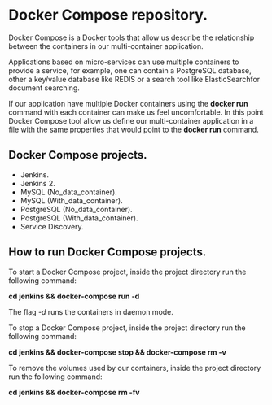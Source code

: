 Docker Compose repository.
================================

Docker Compose is a Docker tools that allow us describe the relationship between the containers in our multi-container application.

Applications based on micro-services can use multiple containers to provide a service, for example, one can contain a PostgreSQL database, other a key/value database like REDIS or a search tool like ElasticSearchfor document searching.

If our application have multiple Docker containers using the **docker run** command with each container can make us feel uncomfortable. In this point Docker Compose tool allow us define our multi-container application in a file with the same properties that would point to the **docker run** command.

Docker Compose projects.
------------------------
* Jenkins.
* Jenkins 2.
* MySQL (No_data_container).
* MySQL (With_data_container).
* PostgreSQL (No_data_container).
* PostgreSQL (With_data_container).
* Service Discovery.

How to run Docker Compose projects.
-----------------------------------

To start a Docker Compose project, inside the project directory run the following command:

**cd jenkins && docker-compose run -d**

The flag *-d* runs the containers in daemon mode.

To stop a Docker Compose project, inside the project directory run the following command:

**cd jenkins && docker-compose stop && docker-compose rm -v**

To remove the volumes used by our containers, inside the project directory run the following command:

**cd jenkins && docker-compose rm -fv**
